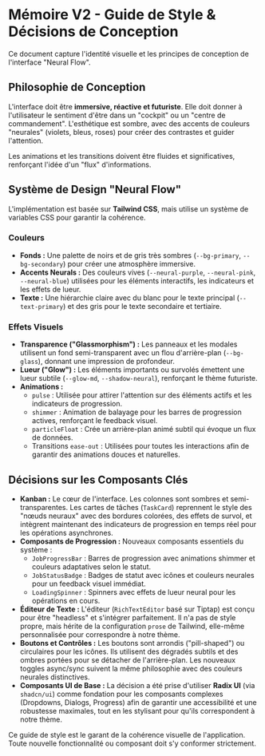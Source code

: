 # Mémoire V2 - Guide de Style & Décisions de Conception

Ce document capture l'identité visuelle et les principes de conception de l'interface "Neural Flow".

## Philosophie de Conception

L'interface doit être **immersive, réactive et futuriste**. Elle doit donner à l'utilisateur le sentiment d'être dans un "cockpit" ou un "centre de commandement". L'esthétique est sombre, avec des accents de couleurs "neurales" (violets, bleus, roses) pour créer des contrastes et guider l'attention.

Les animations et les transitions doivent être fluides et significatives, renforçant l'idée d'un "flux" d'informations.

## Système de Design "Neural Flow"

L'implémentation est basée sur **Tailwind CSS**, mais utilise un système de variables CSS pour garantir la cohérence.

### Couleurs

-   **Fonds :** Une palette de noirs et de gris très sombres (`--bg-primary`, `--bg-secondary`) pour créer une atmosphère immersive.
-   **Accents Neurals :** Des couleurs vives (`--neural-purple`, `--neural-pink`, `--neural-blue`) utilisées pour les éléments interactifs, les indicateurs et les effets de lueur.
-   **Texte :** Une hiérarchie claire avec du blanc pour le texte principal (`--text-primary`) et des gris pour le texte secondaire et tertiaire.

### Effets Visuels

-   **Transparence ("Glassmorphism") :** Les panneaux et les modales utilisent un fond semi-transparent avec un flou d'arrière-plan (`--bg-glass`), donnant une impression de profondeur.
-   **Lueur ("Glow") :** Les éléments importants ou survolés émettent une lueur subtile (`--glow-md`, `--shadow-neural`), renforçant le thème futuriste.
-   **Animations :**
    -   `pulse` : Utilisée pour attirer l'attention sur des éléments actifs et les indicateurs de progression.
    -   `shimmer` : Animation de balayage pour les barres de progression actives, renforçant le feedback visuel.
    -   `particleFloat` : Crée un arrière-plan animé subtil qui évoque un flux de données.
    -   Transitions `ease-out` : Utilisées pour toutes les interactions afin de garantir des animations douces et naturelles.

## Décisions sur les Composants Clés

-   **Kanban :** Le cœur de l'interface. Les colonnes sont sombres et semi-transparentes. Les cartes de tâches (`TaskCard`) reprennent le style des "nœuds neuraux" avec des bordures colorées, des effets de survol, et intègrent maintenant des indicateurs de progression en temps réel pour les opérations asynchrones.
-   **Composants de Progression :** Nouveaux composants essentiels du système :
    -   `JobProgressBar` : Barres de progression avec animations shimmer et couleurs adaptatives selon le statut.
    -   `JobStatusBadge` : Badges de statut avec icônes et couleurs neurales pour un feedback visuel immédiat.
    -   `LoadingSpinner` : Spinners avec effets de lueur neural pour les opérations en cours.
-   **Éditeur de Texte :** L'éditeur (`RichTextEditor` basé sur Tiptap) est conçu pour être "headless" et s'intégrer parfaitement. Il n'a pas de style propre, mais hérite de la configuration `prose` de Tailwind, elle-même personnalisée pour correspondre à notre thème.
-   **Boutons et Contrôles :** Les boutons sont arrondis ("pill-shaped") ou circulaires pour les icônes. Ils utilisent des dégradés subtils et des ombres portées pour se détacher de l'arrière-plan. Les nouveaux toggles async/sync suivent la même philosophie avec des couleurs neurales distinctives.
-   **Composants UI de Base :** La décision a été prise d'utiliser **Radix UI** (via `shadcn/ui`) comme fondation pour les composants complexes (Dropdowns, Dialogs, Progress) afin de garantir une accessibilité et une robustesse maximales, tout en les stylisant pour qu'ils correspondent à notre thème.

Ce guide de style est le garant de la cohérence visuelle de l'application. Toute nouvelle fonctionnalité ou composant doit s'y conformer strictement.
